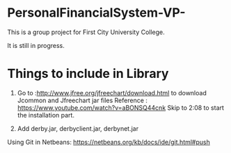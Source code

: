 # PersonalFinancialSystem-VP-
This is a group project for First City University College.

It is still in progress.

# Things to include in Library
1. Go to :http://www.jfree.org/jfreechart/download.html to download Jcommon and Jfreechart jar files
Reference : https://www.youtube.com/watch?v=aBONSQ44cnk Skip to 2:08 to start the installation part.

2. Add derby.jar, derbyclient.jar, derbynet.jar


Using Git in Netbeans:
https://netbeans.org/kb/docs/ide/git.html#push
